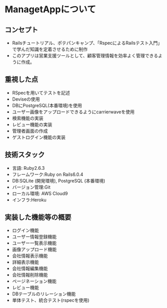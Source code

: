 


# ManagetAppについて

## コンセプト

* Railsチュートリアル、ポテパンキャンプ、「RspecによるRailsテスト入門」で学んだ知識を定着させるために制作
* このアプリは営業支援ツールとして、顧客管理情報を効率よく管理できるように作成。


## 重視した点

* RSpecを用いてテストを記述
* Deviseの使用
* DBにPostgreSQL(本番環境)を使用
* ユーザー画像をアップロードできるようにcarrierwaveを使用
* 検索機能の実装
* レビュー機能の実装
* 管理者画面の作成
* ゲストログイン機能の実装

## 技術スタック
* 言語: Ruby2.6.3
* フレームワーク:Ruby on Rails6.0.4
* DB:SQLite (開発環境), PostgreSQL (本番環境)
* バージョン管理:Git
* ローカル環境: AWS Cloud9
* インフラ:Heroku

## 実装した機能等の概要
* ログイン機能
* ユーザー情報登録機能
* ユーザー一覧表示機能
* 画像アップロード機能
* 会社情報表示機能
* 詳細表示機能
* 会社情報編集機能
* 会社情報削除機能
* ページネーション機能
* レビュー機能
* DBテーブルのリレーション機能
* 単体テスト、統合テスト(rspecを使用)


